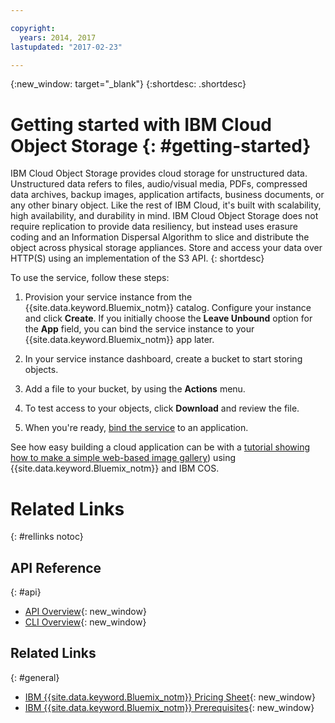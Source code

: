 ```yaml
---

copyright:
  years: 2014, 2017
lastupdated: "2017-02-23"

---
```

{:new_window: target="_blank"}
{:shortdesc: .shortdesc}



# Getting started with IBM Cloud Object Storage {: #getting-started}


IBM Cloud Object Storage provides cloud storage for unstructured data.
Unstructured data refers to files,
audio/visual media,
PDFs,
compressed data archives,
backup images,
application artifacts,
business documents,
or any other binary object.
Like the rest of IBM Cloud,
it's built with scalability,
high availability,
and durability in mind.
IBM Cloud Object Storage does not require replication to provide data resiliency,
but instead uses erasure coding and an Information Dispersal Algorithm to slice and distribute the object across physical storage appliances.
Store and access your data over HTTP(S) using an implementation of the S3 API.
{: shortdesc}

To use the service,
follow these steps:

1. Provision your service instance from the {{site.data.keyword.Bluemix_notm}} catalog. Configure your instance and click **Create**. If you initially choose the **Leave Unbound** option for the **App** field, you can bind the service instance to your {{site.data.keyword.Bluemix_notm}} app later.

2. In your service instance dashboard, create a bucket to start storing objects.

3. Add a file to your bucket, by using the **Actions** menu.

4. To test access to your objects, click **Download** and review the file.

5. When you're ready, [bind the service](/docs/services/reqnsi.html#add_service) to an application.

See how easy building a cloud application can be with a [tutorial showing how to make a simple web-based image gallery](/docs/services/cloud-object-storage/tutorials/web-application.html)) using {{site.data.keyword.Bluemix_notm}} and IBM COS.

# Related Links
{: #rellinks notoc}

## API Reference
{: #api}
* [API Overview](/docs/services/cloud-object-storage/about-compatibility-api.html){: new_window}
* [CLI Overview](/docs/services/cloud-object-storage/CLI.html){: new_window}

## Related Links
{: #general}
* [IBM {{site.data.keyword.Bluemix_notm}} Pricing Sheet](https://www.ng.bluemix.net/#/pricing){: new_window}
* [IBM {{site.data.keyword.Bluemix_notm}} Prerequisites](https://developer.ibm.com/bluemix/support/#prereqs){: new_window}